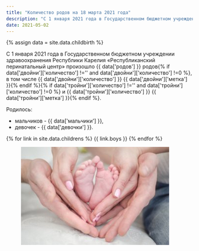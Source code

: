 ```yaml
---
title: "Количество родов на 18 марта 2021 года"
description: "С 1 января 2021 года в Государственном бюджетном учреждении здравоохранения Республики Карелия «Республиканский перинатальный центр»..."
date: 2021-05-02
---
```


{% assign data = site.data.childbirth %}

С 1 января 2021 года в Государственном бюджетном учреждении здравоохранения Республики Карелия «Республиканский перинатальный центр» произошло {{ data['родов'] }} родов{% if data['двойни']['количество'] !='' and data['двойни']['количество'] !=0 %}, в том числе {{ data['двойни']['количество'] }} {{ data['двойни']['метка'] }}{% endif %}{% if data['тройни']['количество'] !='' and data['тройни']['количество'] !=0 %} и {{ data['тройни']['количество'] }} {{ data['тройни']['метка'] }}{% endif %}.

Родилось:
* мальчиков - {{ data['мальчики'] }},
* девочек - {{ data['девочки'] }}.

{% for link in site.data.childrens %}
{{ link.boys }}
{% endfor %}

<figure>
	<img src="/images/count_rodi.jpg">
</figure>
